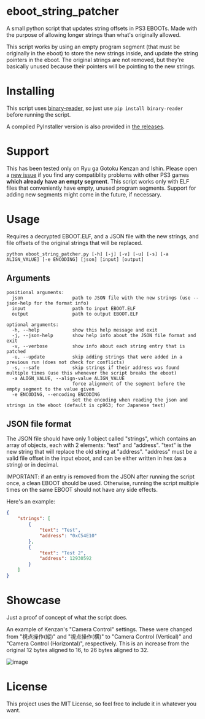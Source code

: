 # eboot_string_patcher
A small python script that updates string offsets in PS3 EBOOTs. Made with the purpose of allowing longer strings than what's originally allowed.

This script works by using an empty program segment (that must be originally in the eboot) to store the new strings inside, and update the string pointers in the eboot. The original strings are not removed, but they're basically unused because their pointers will be pointing to the new strings.



# Installing
This script uses [binary-reader](https://pypi.org/project/binary-reader/), so just use `pip install binary-reader` before running the script.

A compiled PyInstaller version is also provided in [the releases](https://github.com/SutandoTsukai181/eboot_string_patcher/releases).

# Support
This has been tested only on Ryu ga Gotoku Kenzan and Ishin. Please open a [new issue](https://github.com/SutandoTsukai181/eboot_string_patcher/issues/new) if you find any compatiblity problems with other PS3 games **which already have an empty segment**. This script works only with ELF files that conveniently have empty, unused program segments. Support for adding new segments might come in the future, if necessary.

# Usage
Requires a decrypted EBOOT.ELF, and a JSON file with the new strings, and file offsets of the original strings that will be replaced.

`python eboot_string_patcher.py [-h] [-j] [-v] [-u] [-s] [-a ALIGN_VALUE] [-e ENCODING] [json] [input] [output]`
## Arguments
```
positional arguments:
  json                  path to JSON file with the new strings (use --json-help for the format info)
  input                 path to input EBOOT.ELF
  output                path to output EBOOT.ELF

optional arguments:
  -h, --help            show this help message and exit
  -j, --json-help       show help info about the JSON file format and exit
  -v, --verbose         show info about each string entry that is patched
  -u, --update          skip adding strings that were added in a previous run (does not check for conflicts)
  -s, --safe            skip strings if their address was found multiple times (use this whenever the script breaks the eboot)
  -a ALIGN_VALUE, --align-value ALIGN_VALUE
                        force alignment of the segment before the empty segment to the value given
  -e ENCODING, --encoding ENCODING
                        set the encoding when reading the json and strings in the eboot (default is cp963; for Japanese text)
```
## JSON file format
The JSON file should have only 1 object called "strings", which contains an array of objects,
each with 2 elements: "text" and "address". "text" is the new string that will replace the old string at "address".
"address" must be a valid file offset in the input eboot, and can be either written in hex (as a string) or in decimal.

IMPORTANT: if an entry is removed from the JSON after running the script once, a clean EBOOT should be used.
Otherwise, running the script multiple times on the same EBOOT should not have any side effects.

Here's an example:
```json
{
    "strings": [
        {
            "text": "Test",
            "address": "0xC54E10"
        },
        {
            "text": "Test 2",
            "address": 12930592
        }
    ]
}
```
# Showcase
Just a proof of concept of what the script does.

An example of Kenzan's "Camera Control" settings. These were changed from "視点操作(縦)" and "視点操作(横)" to "Camera Control (Vertical)" and "Camera Control (Horizontal)", respectively. This is an increase from the original 12 bytes aligned to 16, to 26 bytes aligned to 32.

![image](https://user-images.githubusercontent.com/52977072/118058489-f6ae0c80-b396-11eb-8f97-f6098480f0f5.png)

# License
This project uses the MIT License, so feel free to include it in whatever you want.
